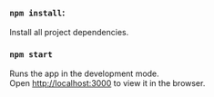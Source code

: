 
### `npm install`:

Install all project dependencies.

### `npm start`

Runs the app in the development mode.<br>
Open [http://localhost:3000](http://localhost:3000) to view it in the browser.